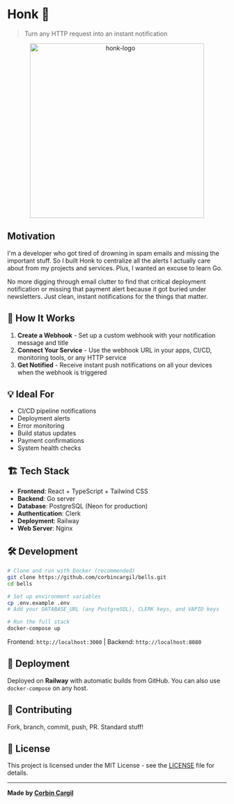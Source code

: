 # Honk 📢
> Turn any HTTP request into an instant notification

<div align="center">
  <img width="400" height="400" alt="honk-logo" src="https://github.com/user-attachments/assets/ad6a6a3f-9e3f-45cb-b269-2a299d9d5905" />
</div>

## Motivation

I'm a developer who got tired of drowning in spam emails and missing the important stuff. So I built Honk to centralize all the alerts I actually care about from my projects and services. Plus, I wanted an excuse to learn Go.

No more digging through email clutter to find that critical deployment notification or missing that payment alert because it got buried under newsletters. Just clean, instant notifications for the things that matter.

## 🚀 How It Works

1. **Create a Webhook** - Set up a custom webhook with your notification message and title
2. **Connect Your Service** - Use the webhook URL in your apps, CI/CD, monitoring tools, or any HTTP service
3. **Get Notified** - Receive instant push notifications on all your devices when the webhook is triggered

## 💡 Ideal For

- CI/CD pipeline notifications
- Deployment alerts
- Error monitoring
- Build status updates
- Payment confirmations
- System health checks

## 🏗️ Tech Stack

- **Frontend**: React + TypeScript + Tailwind CSS
- **Backend**: Go server
- **Database**: PostgreSQL (Neon for production)
- **Authentication**: Clerk
- **Deployment**: Railway
- **Web Server**: Nginx

## 🛠️ Development

```bash
# Clone and run with Docker (recommended)
git clone https://github.com/corbincargil/bells.git
cd bells

# Set up environment variables
cp .env.example .env
# Add your DATABASE_URL (any PostgreSQL), CLERK keys, and VAPID keys

# Run the full stack
docker-compose up
```

Frontend: `http://localhost:3000` | Backend: `http://localhost:8080`

## 🚢 Deployment

Deployed on **Railway** with automatic builds from GitHub. You can also use `docker-compose` on any host.

## 📝 Contributing

Fork, branch, commit, push, PR. Standard stuff!

## 📄 License

This project is licensed under the MIT License - see the [LICENSE](LICENSE) file for details.

---

**Made by [Corbin Cargil](https://github.com/corbincargil)**

